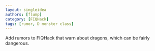 ```yaml
---
layout: singleidea
authors: [flump]
category: [FIQHack]
tags: [rumor, D monster class]
---
```

Add rumors to FIQHack that warn about dragons, which can be fairly dangerous.
